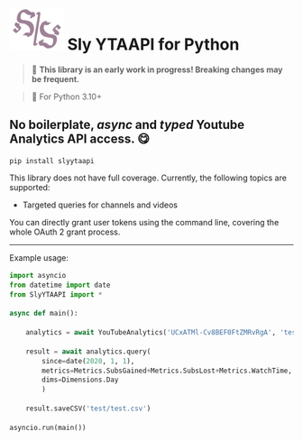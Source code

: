 # ![sly logo](https://raw.githubusercontent.com/dunkyl/SlyMeta/main/sly%20logo.svg) Sly YTAAPI for Python

> 🚧 **This library is an early work in progress! Breaking changes may be frequent.**

> 🐍 For Python 3.10+

## No boilerplate, _async_ and _typed_ Youtube Analytics API access. 😋

```shell
pip install slyytaapi
```

This library does not have full coverage.
Currently, the following topics are supported:

* Targeted queries for channels and videos

You can directly grant user tokens using the command line, covering the whole OAuth 2 grant process.

---

Example usage:

```python
import asyncio
from datetime import date
from SlyYTAAPI import *

async def main():

    analytics = await YouTubeAnalytics('UCxATMl-Cv8BEF0FtZMRvRgA', 'test/app.json', 'test/user.json')

    result = await analytics.query(
        since=date(2020, 1, 1),
        metrics=Metrics.SubsGained+Metrics.SubsLost+Metrics.WatchTime,
        dims=Dimensions.Day
        )

    result.saveCSV('test/test.csv')

asyncio.run(main())
```
